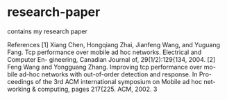 research-paper
==============

contains my research paper  

References
[1] Xiang Chen, Hongqiang Zhai, Jianfeng Wang, and Yuguang Fang. Tcp
performance over mobile ad hoc networks. Electrical and Computer En-
gineering, Canadian Journal of, 29(1/2):129{134, 2004.
[2] Feng Wang and Yongguang Zhang. Improving tcp performance over mo-
bile ad-hoc networks with out-of-order detection and response. In Pro-
ceedings of the 3rd ACM international symposium on Mobile ad hoc net-
working & computing, pages 217{225. ACM, 2002.
3
